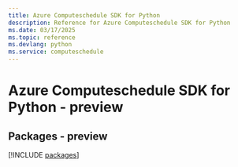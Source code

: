 ```yaml
---
title: Azure Computeschedule SDK for Python
description: Reference for Azure Computeschedule SDK for Python
ms.date: 03/17/2025
ms.topic: reference
ms.devlang: python
ms.service: computeschedule
---
```

# Azure Computeschedule SDK for Python - preview
## Packages - preview
[!INCLUDE [packages](computeschedule-index.md)]